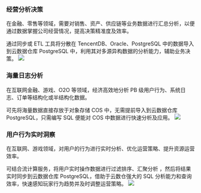 ### 经营分析决策
在金融、零售等领域，需要对销售、资产、供应链等业务数据进行汇总分析，以便通过数据掌握公司经营情况，提高决策精准度及效率。

通过同步或 ETL 工具将分散在 TencentDB、Oracle、PostgreSQL 中的数据导入到云数据仓库 PostgreSQL 中，利用其对多源异构数据的分析能力，辅助业务决策。
![](https://main.qcloudimg.com/raw/c5715f2c2c12f2d2e72e02ea73c9e14d.png)

### 海量日志分析

在互联网金融、游戏、O2O 等领域，经济高效地分析 PB 级用户行为、系统日志、订单等结构化或半结构化数据。

可先将海量数据直接存放于对象存储 COS 中，无需提前导入到云数据仓库 PostgreSQL，只需编写 SQL 便能对 COS 中数据进行快速分析及应用。
![](https://main.qcloudimg.com/raw/06d958414cba9aa2c9eacb0d7c1fe022.png)

###  用户行为实时洞察

在互联网、游戏领域，对用户的行为进行实时分析、优化运营策略、提升资源运营效率。

可结合流计算服务，将用户实时操作数据进行过滤排序、汇聚分析 ，然后将结果实时同步到云数据仓库 PostgreSQL，借助于云数仓强大的 SQL 分析能力和查询效率，快速感知玩家行为趋势并及时调整运营策略。
![](https://main.qcloudimg.com/raw/e35fe75db0260a7b5fa103c989cdd090.png)

